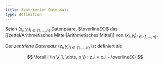 ```yaml
---
title: Zentrierter Datensatz
type: definition
---
```


Seien $(x_i, y_i)_{i \in \{ 1, \dots, n \}}$ Datenpaare, $\overline{X}$ das [[zettel/Arithmetisches Mittel|Arithmetisches Mittel]] von $(x_i, y_i)_{i \in \{ 1, \dots, n \}}$.

Der *zentrierte Datensatz* $(z_i, y_i)_{i \in \{ 1, \dots, n \}}$ ist definiert als

$$
	\forall i \in \{ 1, \dots, n \} : z_i = x_i - \overline{X}
$$
